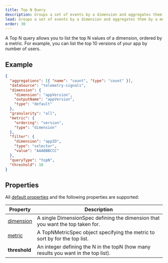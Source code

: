 ```yaml
---
title: Top N Query
description: Groups a set of events by a dimension and aggregates them by a metric in the TelemetryDeck Query Language.
lead: Groups a set of events by a dimension and aggregates them by a metric.
order: 30
---
```


A Top N query allows you to list the top N values of a dimension, ordered by a metric. For example, you can list the top 10 versions of your app by number of users.

## Example

```json
{
  "aggregations": [{ "name": "count", "type": "count" }],
  "dataSource": "telemetry-signals",
  "dimension": {
    "dimension": "appVersion",
    "outputName": "appVersion",
    "type": "default"
  },
  "granularity": "all",
  "metric": {
    "ordering": "version",
    "type": "dimension"
  },
  "filter": {
    "dimension": "appID",
    "type": "selector",
    "value": "AAABBBCCC"
  },
  "queryType": "topN",
  "threshold": 10
}
```

## Properties

All [default properties](/docs/tql/query/) and the following properties are supported:

| Property                              | Description                                                                        |
| ------------------------------------- | ---------------------------------------------------------------------------------- |
| [dimension](/docs/tql/dimensionSpec/) | A single DimensionSpec defining the dimension that you want the top taken for.     |
| [metric](/docs/tql/topNMetricSpec/)   | A TopNMetricSpec object specifying the metric to sort by for the top list.         |
| **threshold**                         | An integer defining the N in the topN (how many results you want in the top list). |
